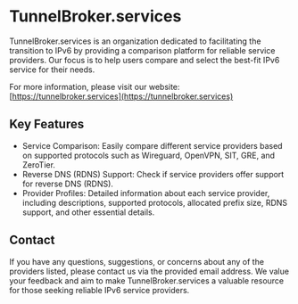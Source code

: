 # TunnelBroker.services

TunnelBroker.services is an organization dedicated to facilitating the transition to IPv6 by providing a comparison platform for reliable service providers. Our focus is to help users compare and select the best-fit IPv6 service for their needs.

For more information, please visit our website: [https://tunnelbroker.services](https://tunnelbroker.services)

## Key Features

- Service Comparison: Easily compare different service providers based on supported protocols such as Wireguard, OpenVPN, SIT, GRE, and ZeroTier.
- Reverse DNS (RDNS) Support: Check if service providers offer support for reverse DNS (RDNS).
- Provider Profiles: Detailed information about each service provider, including descriptions, supported protocols, allocated prefix size, RDNS support, and other essential details.

## Contact

If you have any questions, suggestions, or concerns about any of the providers listed, please contact us via the provided email address. We value your feedback and aim to make TunnelBroker.services a valuable resource for those seeking reliable IPv6 service providers.

